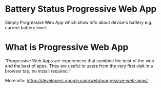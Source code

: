 # Battery Status Progressive Web App

Simply Progressive Web App which show info about device's battery e.g. current battery level.

# What is Progressive Web App

"Progressive Web Apps are experiences that combine the best of the web and the best of apps. They are useful to users from the very first visit in a browser tab, no install required."

More info: https://developers.google.com/web/progressive-web-apps/